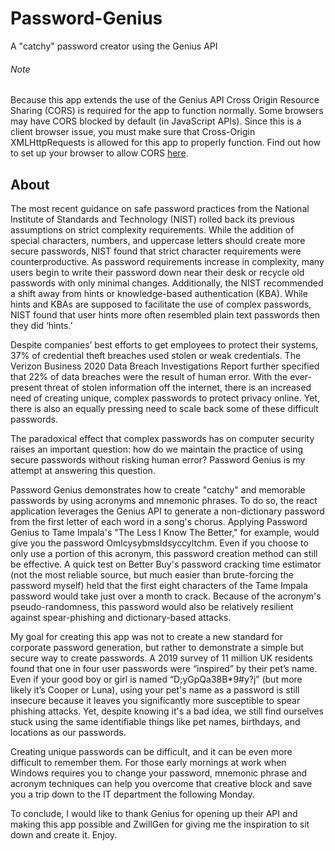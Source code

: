 # Password-Genius
A "catchy" password creator using the Genius API

###### Note
Because this app extends the use of the Genius API Cross Origin Resource Sharing (CORS) is required for the app to function normally.  Some browsers may have CORS blocked by default (in JavaScript APIs). Since this is a client browser issue, you must make sure that Cross-Origin XMLHttpRequests is allowed for this app to properly function.  Find out how to set up your browser to allow CORS [here](https://medium.com/swlh/avoiding-cors-errors-on-localhost-in-2020-5a656ed8cefa).

## About
The most recent guidance on safe password practices from the National Institute of Standards and Technology (NIST) rolled back its previous assumptions on strict complexity requirements.  While the addition of special characters, numbers, and uppercase letters should create more secure passwords, NIST found that strict character requirements were counterproductive.  As password requirements increase in complexity, many users begin to write their password down near their desk or recycle old passwords with only minimal changes.  Additionally, the NIST recommended a shift away from hints or knowledge-based authentication (KBA).  While hints and KBAs are supposed to facilitate the use of complex passwords, NIST found that user hints more often resembled plain text passwords then they did ‘hints.’

Despite companies’ best efforts to get employees to protect their systems, 37% of credential theft breaches used stolen or weak credentials.  The Verizon Business 2020 Data Breach Investigations Report further specified that 22% of data breaches were the result of human error.  With the ever-present threat of stolen information off the internet, there is an increased need of creating unique, complex passwords to protect privacy online.  Yet, there is also an equally pressing need to scale back some of these difficult passwords.

The paradoxical effect that complex passwords has on computer security raises an important question: how do we maintain the practice of using secure passwords without risking human error?  Password Genius is my attempt at answering this question.

Password Genius demonstrates how to create "catchy" and memorable passwords by using acronyms and mnemonic phrases.  To do so, the react application leverages the Genius API to generate a non-dictionary password from the first letter of each word in a song's chorus.  Applying Password Genius to Tame Impala's "The Less I Know The Better," for example, would give you the password OmlcysybmsIdsyccyltchm.  Even if you choose to only use a portion of this acronym, this password creation method can still be effective.  A quick test on Better Buy's password cracking time estimator (not the most reliable source, but much easier than brute-forcing the password myself) held that the first eight characters of the Tame Impala password would take just over a month to crack. Because of the acronym's pseudo-randomness, this password would also be relatively resilient against spear-phishing and dictionary-based attacks.

My goal for creating this app was not to create a new standard for corporate password generation, but rather to demonstrate a simple but secure way to create passwords.  A 2019 survey of 11 million UK residents found that one in four user passwords were “inspired” by their pet’s name.  Even if your good boy or girl is named “D;yGpQa38B*9#y?j” (but more likely it’s Cooper or Luna), using your pet's name as a password is still insecure because it leaves you significantly more susceptible to spear phishing attacks.  Yet, despite knowing it's a bad idea, we still find ourselves stuck using the same identifiable things like pet names, birthdays, and locations as our passwords.

Creating unique passwords can be difficult, and it can be even more difficult to remember them.  For those early mornings at work when Windows requires you to change your password, mnemonic phrase and acronym techniques can help you overcome that creative block and save you a trip down to the IT department the following Monday.

To conclude, I would like to thank Genius for opening up their API and making this app possible and ZwillGen for giving me the inspiration to sit down and create it.  Enjoy.
